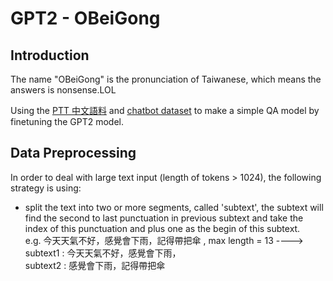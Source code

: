 # GPT2 - OBeiGong

## Introduction
  The name "OBeiGong" is the pronunciation of Taiwanese, which means the answers is nonsense.LOL 

  Using the [PTT 中文語料](https://github.com/zake7749/Gossiping-Chinese-Corpus) and [chatbot dataset](https://github.com/gunthercox/chatterbot-corpus/tree/master/chatterbot_corpus/data/chinese) to make a simple QA model by finetuning the GPT2 model.

## Data Preprocessing
  In order to deal with large text input (length of tokens > 1024), the following strategy is using:  
  
  * split the text into two or more segments, called 'subtext', the subtext will  find the second to last punctuation in previous subtext and take the index of this punctuation and plus one as the begin of this subtext.  
  e.g. 今天天氣不好，感覺會下雨，記得帶把傘 , max length = 13 ---->  
       subtext1 : 今天天氣不好，感覺會下雨，  
       subtext2 : 感覺會下雨，記得帶把傘

